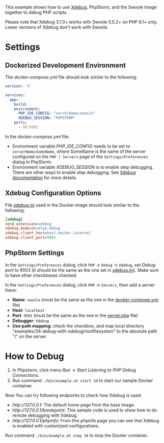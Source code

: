 This example shows how to use [Xdebug][1], PhpStorm, and the Swoole image together to debug PHP scripts.

Please note that Xdebug 3.1.0+ works with Swoole 5.0.2+ on PHP 8.1+ only. Lower versions of Xdebug don't work with Swoole.

# Settings

## Dockerized Development Environment

The _docker-compose.yml_ file should look similar to the following:

```yaml
version: '3'

services:
  app:
    build: .
    environment:
      PHP_IDE_CONFIG: "serverName=swoole"
      XDEBUG_SESSION: "PHPSTORM"
    ports:
      - 80:9501
```

In the _docker-compose.yml_ file:

* Environment variable _PHP_IDE_CONFIG_ needs to be set to `serverName=SomeName`, where SomeName is the name of the server configured on the `PHP | Servers` page of the `Settings/Preferences` dialog in PhpStorm.
* Environment variable _XDEBUG_SESSION_ is to enable step debugging. There are other ways to enable step debugging. See [Xdebug documentation][5] for more details.

## Xdebug Configuration Options

File [xdebug.ini][3] used in the Docker image should look similar to the following:

```ini
[xdebug]
zend_extension=xdebug
xdebug.mode=develop,debug
xdebug.client_host=host.docker.internal
xdebug.client_port=9003
```

## PhpStorm Settings

In the `Settings/Preferences` dialog, click `PHP` -> `Debug` -> `Xdebug`, set _Debug port_ to 9003 (it
should be the same as the one set in [xdebug.ini][3]). Make sure to have other checkboxes checked.

In the `Settings/Preferences` dialog, click `PHP` -> `Servers`, then add a server there:

* **Name**: `swoole` (must be the same as the one in the [docker-compose.yml][2] file)
* **Host**: `localhost`
* **Port**: `9501` (must be the same as the one in the [server.php][4] file)
* **Debugger**: `Xdebug`
* **Use path mapping**: check the checkbox, and map local directory "examples/34-debug-with-xdebug/rootfilesystem" to the absolute path "/" on the server.
 
# How to Debug

1. In Phpstorm, click menu _Run_ -> _Start Listening to PHP Debug Connections_.
2. Run command `./bin/example.sh start 34` to start our sample Docker container.

Now You can try following endpoints to check how Xdebug is used:

* _http://<span></span>127.0.0.1_: The default home page from the base image.
* _http://<span></span>127.0.0.1/breakpoint_: This sample code is used to show how to do remote debugging with Xdebug.
* _http://<span></span>127.0.0.1/phpinfo_: From this phpinfo page you can see that Xdebug is enabled with customized configurations.

Run command `./bin/example.sh stop 34` to stop the Docker container.

[1]: https://xdebug.org
[2]: https://github.com/swoole/docker-swoole/blob/master/examples/34-debug-with-xdebug/docker-compose.yml
[3]: https://github.com/swoole/docker-swoole/blob/master/examples/34-debug-with-xdebug/rootfilesystem/usr/local/etc/php/conf.d/xdebug.ini
[4]: https://github.com/swoole/docker-swoole/blob/master/examples/34-debug-with-xdebug/rootfilesystem/var/www/server.php
[5]: https://xdebug.org/docs/step_debug
